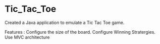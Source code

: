 # Tic_Tac_Toe
Created a Java application to emulate a Tic Tac Toe game. 


Features :
  Configure the size of the board.
  Configure Winning Stratergies.
  Use MVC architecture
